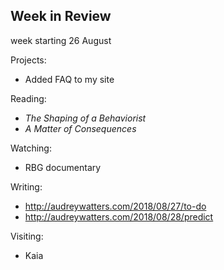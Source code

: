## Week in Review

week starting 26 August

Projects:
* Added FAQ to my site

Reading:
* *The Shaping of a Behaviorist*
* *A Matter of Consequences*

Watching:
* RBG documentary

Writing:
* http://audreywatters.com/2018/08/27/to-do
* http://audreywatters.com/2018/08/28/predict

Visiting:
* Kaia

